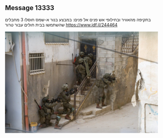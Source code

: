 ## Message 13333

בתקיפה מהאוויר ובחילופי אש פנים אל פנים:
במבצע בנור א-שמס חוסלו 3 מחבלים שהשתמשו בבית חולים עבור טרור
https://www.idf.il/244464

![Photo](13333/13333_photo.jpg)
